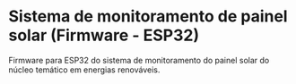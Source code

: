 # Sistema de monitoramento de painel solar (Firmware - ESP32)

Firmware para ESP32 do sistema de monitoramento do painel solar do núcleo temático em energias renováveis.

